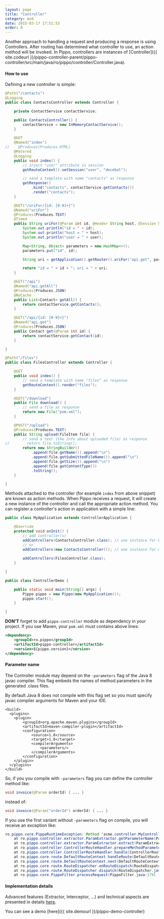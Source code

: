 ```yaml
---
layout: page
title: "Controller"
category: mod
date: 2015-03-17 17:51:53
order: 0
---
```


Another approach to handling a request and producing a response is using Controllers. After routing has determined what controller to use, an action method will be invoked.
In Pippo, controllers are instances of [Controller]({{ site.codeurl }}/pippo-controller-parent/pippo-controller/src/main/java/ro/pippo/controller/Controller.java).

#### How to use

Defining a new controller is simple:

```java
@Path("/contacts")
@Logging
public class ContactsController extends Controller {

    private ContactService contactService;

    public ContactsController() {
        contactService = new InMemoryContactService();
    }

    @GET
    @Named("index")
//    @Produces(Produces.HTML)
    @Metered
    @Logging
    public void index() {
        // inject "user" attribute in session
        getRouteContext().setSession("user", "decebal");

        // send a template with name "contacts" as response
        getResponse()
            .bind("contacts", contactService.getContacts())
            .render("contacts");
    }

    @GET("/uriFor/{id: [0-9]+}")
    @Named("uriFor")
    @Produces(Produces.TEXT)
    @Timed
    public String uriFor(@Param int id, @Header String host, @Session String user) {
        System.out.println("id = " + id);
        System.out.println("host = " + host);
        System.out.println("user = " + user);

        Map<String, Object> parameters = new HashMap<>();
        parameters.put("id", id);

        String uri = getApplication().getRouter().uriFor("api.get", parameters);

        return "id = " + id + "; uri = " + uri;
    }

    @GET("/api")
    @Named("api.getAll")
    @Produces(Produces.JSON)
    @NoCache
    public List<Contact> getAll() {
        return contactService.getContacts();
    }

    @GET("/api/{id: [0-9]+}")
    @Named("api.get")
    @Produces(Produces.JSON)
    public Contact get(@Param int id) {
        return contactService.getContact(id);
    }

}
```

```java
@Path("/files")
public class FilesController extends Controller {

    @GET
    public void index() {
        // send a template with name "files" as response
        getRouteContext().render("files");
    }

    @GET("/download")
    public File download() {
        // send a file as response
        return new File("pom.xml");
    }

    @POST("/upload")
    @Produces(Produces.TEXT)
    public String upload(FileItem file) {
        // send a text (the info about uploaded file) as response
//        return file.toString();
        return new StringBuilder()
            .append(file.getName()).append("\n")
            .append(file.getSubmittedFileName()).append("\n")
            .append(file.getSize()).append("\n")
            .append(file.getContentType())
            .toString();
    }

}
```

Methods attached to the controller (for example `index` from above snippet) are known as action methods. When Pippo receives a request, it will create a new instance of the controller and call the appropriate action method.
You can register a controller's action in application with a simple line:

```java
public class MyApplication extends ControllerApplication {

    @Override
    protected void onInit() {
        // add controller(s)
        addControllers(ContactsController.class); // one instance for EACH request
        // or
        addControllers(new ContactsController()); // one instance for ALL requests
                
        addControllers(FilesController.class);
    }

}
```

```java
public class ControllerDemo {

    public static void main(String[] args) {
        Pippo pippo = new Pippo(new MyApplication());
        pippo.start();
    }

}
```

**DON'T** forget to add `pippo-controller` module as dependency in your project. 
If you use Maven, your `pom.xml` must contains above lines:

```xml
<dependency>
    <groupId>ro.pippo</groupId>
    <artifactId>pippo-controller</artifactId>
    <version>${pippo.version}</version>
</dependency>

```

#### Parameter name

The Controller module may depend on the `-parameters` flag of the Java 8 javac compiler. This flag embeds the names of method parameters in the generated .class files.
  
By default Java 8 does not compile with this flag set so you must specify javac compiler arguments for Maven and your IDE.
```
<build>
  <plugins>
    <plugin>
        <groupId>org.apache.maven.plugins</groupId>
        <artifactId>maven-compiler-plugin</artifactId>
        <configuration>
            <source>1.8</source>
            <target>1.8</target>
            <compilerArguments>
                <parameters/>
            </compilerArguments>
        </configuration>
    </plugin>
  </plugins>
</build>
```

So, if you you compile with `-parameters` flag you can define the controller method like:
```java
void invoice(@Param orderId) { ... }
```

instead of:
```java
void invoice(@Param("orderId") orderId) { ... }
```

If you use the first variant without `-parameters` flag on compile, you will receive an exception like:
```java
ro.pippo.core.PippoRuntimeException: Method 'acme.controller.MyController::invoice' parameter 0 does not specify a name!
	at ro.pippo.controller.extractor.ParamExtractor.getParameterName(ParamExtractor.java:69)
	at ro.pippo.controller.extractor.ParamExtractor.extract(ParamExtractor.java:44)
	at ro.pippo.controller.ControllerRouteHandler.prepareMethodParameters(ControllerRouteHandler.java:388)
	at ro.pippo.controller.ControllerRouteHandler.handle(ControllerRouteHandler.java:120)
	at ro.pippo.core.route.DefaultRouteContext.handleRoute(DefaultRouteContext.java:394)
	at ro.pippo.core.route.DefaultRouteContext.next(DefaultRouteContext.java:276)
	at ro.pippo.core.route.RouteDispatcher.onRouteDispatch(RouteDispatcher.java:153)
	at ro.pippo.core.route.RouteDispatcher.dispatch(RouteDispatcher.java:101)
	at ro.pippo.core.PippoFilter.processRequest(PippoFilter.java:179)
```  
  
#### Implementation details

Advanced features (Extractor, Interceptor, ...) and technical aspects are presented in details [here](https://github.com/decebals/pippo/pull/341).

You can see a demo [here]({{ site.demourl }}/pippo-demo-controller)
